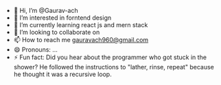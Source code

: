 - 👋 Hi, I’m @Gaurav-ach
- 👀 I’m interested in forntend design 
- 🌱 I’m currently learning react js and mern stack 
- 💞️ I’m looking to collaborate on 
- 📫 How to reach me gauravach960@gmail.com
- 😄 Pronouns: ...
- ⚡ Fun fact: Did you hear about the programmer who got stuck in the shower? He followed the instructions to "lather, rinse, repeat" because he thought it was a recursive loop.

<!---
Gaurav-ach/Gaurav-ach is a ✨ special ✨ repository because its `README.md` (this file) appears on your GitHub profile.
You can click the Preview link to take a look at your changes.
--->
